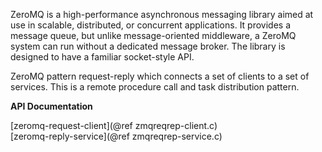ZeroMQ is a high-performance asynchronous messaging library aimed at use in scalable, distributed, or concurrent applications.
It provides a message queue, but unlike message-oriented middleware, a ZeroMQ system can run without a dedicated message broker.
The library is designed to have a familiar socket-style API.

ZeroMQ pattern request-reply which connects a set of clients to a set of services. This is a remote procedure call and
task distribution pattern.

<B> API Documentation </B>

[zeromq-request-client](@ref zmqreqrep-client.c) <BR>
[zeromq-reply-service](@ref zmqreqrep-service.c) <BR>
